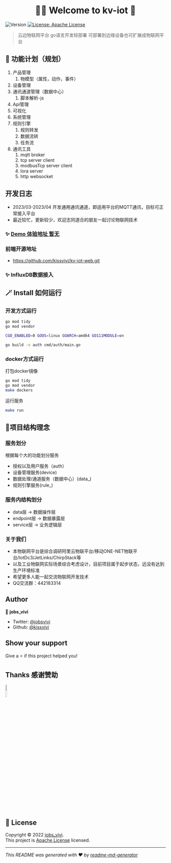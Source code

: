 <h1 align="center">🎊🥂 Welcome to kv-iot 👋</h1>
<p>
  <img alt="Version" src="https://img.shields.io/badge/version-0.0.1-blue.svg?cacheSeconds=2592000" />
  <a href="https://github.com/kissvivi/kv-iot/blob/main/LICENSE" target="_blank">
    <img alt="License: Apache License" src="https://img.shields.io/badge/License-Apache License-yellow.svg" />
  </a>

[//]: # (  <a href="https://twitter.com/jobsvivi" target="_blank">)

[//]: # (    <img alt="Twitter: jobsvivi" src="https://img.shields.io/twitter/follow/jobsvivi.svg?style=social" />)

[//]: # (  </a>)
</p>

> 云边物联网平台 go语言开发轻部署 可部署到边缘设备也可扩展成物联网平台

## 📅 功能计划（规划）
1. 产品管理
   1. 物模型（属性，动作，事件）
2. 设备管理
3. 通讯通道管理（数据中心）
   1. 脚本解析-js
4. Api管理
5. 可视化
6. 系统管理
7. 规则引擎
   1. 规则转发
   2. 数据流转
   3. 任务流
8. 通讯工具
   1. mqtt broker
   2. tcp server client
   3. modbusTcp server client
   4. lora server
   5. http websocket

## 开发日志
* 2023/03-2023/04 开发通用通讯通道，即适用平台的MQTT通讯，目标可正常接入平台
* 最近较忙，更新较少，欢迎志同道合的朋友一起讨论物联网技术
### ✨ [Demo 体验地址 暂无](127.0.0.1)

### 前端开源地址
* https://github.com/kissvivi/kv-iot-web.git
### ✨ InfluxDB数据接入

## 🪄 Install 如何运行

### 开发方式运行
```sh
go mod tidy
go mod vendor

CGO_ENABLED=0 GOOS=linux GOARCH=amd64 GO111MODULE=on

go build -o auth cmd/auth/main.go
```

### docker方式运行
打包docker镜像
```sh
go mod tidy
go mod vendor
make dockers
```

运行服务
```sh
make run
```

## 📝项目结构理念
### 服务划分
根据每个大的功能划分服务
- 授权以及用户服务（auth）
- 设备管理服务(device)
- 数据处理/通道服务（数据中心）(data_)
- 规则引擎服务(rule_)


### 服务内结构划分
- data层 -> 数据操作层
- endpoint层 -> 数据暴露层
- service层 -> 业务逻辑层


### 关于我们
* 本物联网平台是综合调研阿里云物联平台/移动ONE-NET物联平台/IotDc3/JetLinks/ChirpStack等
* 以及工业物联网实际场景综合考虑设计，目前项目属于起步状态，远没有达到生产环境标准
* 希望更多人能一起交流物联网开发技术
* QQ交流群：442183314


## Author

👤 **jobs_vivi**

* Twitter: [@jobsvivi](https://twitter.com/jobsvivi)
* Github: [@kissvivi](https://github.com/kissvivi)

## Show your support

Give a ⭐️ if this project helped you!

## Thanks 感谢赞助
<a href="https://jb.gg/OpenSourceSupport">
<img  src="https://resources.jetbrains.com/storage/products/company/brand/logos/jb_beam.png" width="10%">
</a>

## 📝 License

Copyright © 2022 [jobs_vivi](https://github.com/kissvivi).<br />
This project is [Apache License](https://github.com/kissvivi/kv-iot/blob/main/LICENSE) licensed.

***
_This README was generated with ❤️ by [readme-md-generator](https://github.com/kefranabg/readme-md-generator)_